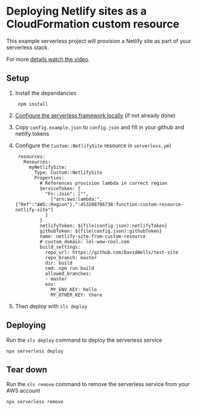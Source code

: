 # Deploying Netlify sites as a CloudFormation custom resource

This example serverless project will provision a Netlify site as part of your serverless stack.

For more [details watch the video](https://youtu.be/AQ-f-U8Pncc).

## Setup

1. Install the dependancies

		npm install

2. [Configure the serverless framework locally](https://serverless.com/framework/docs/providers/aws/guide/credentials/) (if not already done)

3. Copy `config.example.json` to `config.json` and fill in your github and netlify tokens

4. Configure the `Custom::NetlifySite` resource in `serverless.yml`

		resources:
		  Resources:
		    myNetlifySite:
		      Type: Custom::NetlifySite
		      Properties:
		        # References provision lambda in correct region
		        ServiceToken: {
		          "Fn::Join": ["",
		            ["arn:aws:lambda:",{"Ref":"AWS::Region"},":453208706738:function:custom-resource-netlify-site"]
		          ]
		        }
		        netlifyToken: ${file(config.json):netlifyToken}
		        githubToken: ${file(config.json):githubToken}
		        name: netlify-site-from-custom-resource
		        # custom_domain: lol-wow-cool.com
		        build_settings:
		          repo_url: https://github.com/DavidWells/test-site
		          repo_branch: master
		          dir: build
		          cmd: npm run build
		          allowed_branches:
		          - master
		          env:
		            MY_ENV_KEY: hello
		            MY_OTHER_KEY: there

5. Then deploy with `sls deploy`

## Deploying

Run the `sls deploy` command to deploy the serverless service

```
npx serverless deploy
```

## Tear down

Run the `sls remove` command to remove the serverless service from your AWS account

```
npx serverless remove
```